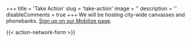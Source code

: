 +++
title = 'Take Action'
slug = 'take-action'
image = ''
description = ''
disableComments = true
+++
We will be hosting city-wide canvasses and phonebanks. [Sign up on our Mobilize page](https://actionnetwork.org/widgets/v4/event/fight-evictions-rally-for-right-to-counsel-in-jc).

{{< action-network-form >}}